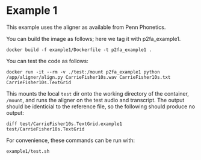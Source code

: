 # Example 1

This example uses the aligner as available from Penn Phonetics.

You can build the image as follows; here we tag it with p2fa_example1.

    docker build -f example1/Dockerfile -t p2fa_example1 .

You can test the code as follows:

    docker run -it --rm -v ./test:/mount p2fa_example1 python /app/aligner/align.py CarrieFisher10s.wav CarrieFisher10s.txt CarrieFisher10s.TextGrid

This mounts the local `test` dir onto the working directory of the container, `/mount`, and runs the aligner on the test audio and transcript.  The output should be identicial to the reference file, so the following should produce no output:

    diff test/CarrieFisher10s.TextGrid.example1 test/CarrieFisher10s.TextGrid

For convenience, these commands can be run with:

    example1/test.sh



